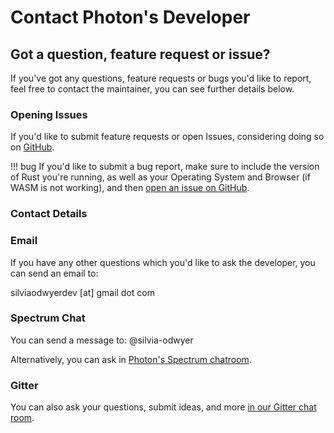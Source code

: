 # Contact Photon's Developer

## Got a question, feature request or issue?

If you've got any questions, feature requests or bugs you'd like to report, feel free to contact the maintainer, you 
can see further details below.

### Opening Issues 
If you'd like to submit feature requests or open Issues, considering doing so on [GitHub](https://github.com/silvia-odwyer/photon).
 
!!! bug
    If you'd like to submit a bug report, make sure to include the version of Rust you're running, as well as your Operating System 
    and Browser (if WASM is not working), and then [open an issue on GitHub](https://github.com/silvia-odwyer/photon/issues/new). 

### Contact Details

### Email
If you have any other questions which you'd like to ask the developer, you can send an email to:

silviaodwyerdev [at] gmail dot com 

### Spectrum Chat
You can send a message to: @silvia-odwyer

Alternatively, you can ask in [Photon's Spectrum chatroom](https://spectrum.chat/photonlibrary).

### Gitter 
You can also ask your questions, submit ideas, and more [in our Gitter chat room](https://gitter.im/photonlibrary/community).